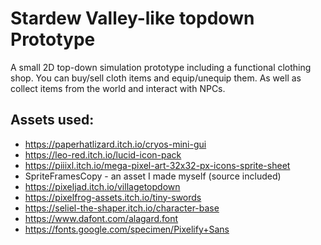 # Stardew Valley-like topdown Prototype
A small 2D top-down simulation prototype including a functional clothing shop. You can buy/sell cloth items and equip/unequip them.
As well as collect items from the world and interact with NPCs.

## Assets used:
- https://paperhatlizard.itch.io/cryos-mini-gui
- https://leo-red.itch.io/lucid-icon-pack
- https://piiixl.itch.io/mega-pixel-art-32x32-px-icons-sprite-sheet
- SpriteFramesCopy - an asset I made myself (source included)
- https://pixeljad.itch.io/villagetopdown
- https://pixelfrog-assets.itch.io/tiny-swords
- https://seliel-the-shaper.itch.io/character-base
- https://www.dafont.com/alagard.font
- https://fonts.google.com/specimen/Pixelify+Sans

